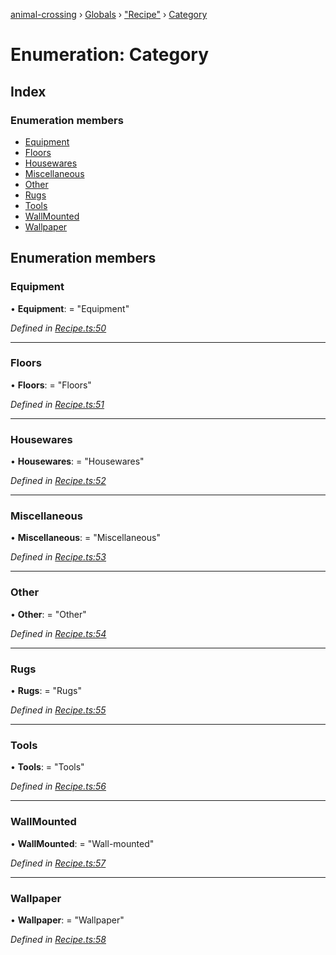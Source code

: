 [animal-crossing](../README.md) › [Globals](../globals.md) › ["Recipe"](../modules/_recipe_.md) › [Category](_recipe_.category.md)

# Enumeration: Category

## Index

### Enumeration members

* [Equipment](_recipe_.category.md#equipment)
* [Floors](_recipe_.category.md#floors)
* [Housewares](_recipe_.category.md#housewares)
* [Miscellaneous](_recipe_.category.md#miscellaneous)
* [Other](_recipe_.category.md#other)
* [Rugs](_recipe_.category.md#rugs)
* [Tools](_recipe_.category.md#tools)
* [WallMounted](_recipe_.category.md#wallmounted)
* [Wallpaper](_recipe_.category.md#wallpaper)

## Enumeration members

###  Equipment

• **Equipment**: = "Equipment"

*Defined in [Recipe.ts:50](https://github.com/Norviah/animal-crossing/blob/e8c2f7d/module/types/Recipe.ts#L50)*

___

###  Floors

• **Floors**: = "Floors"

*Defined in [Recipe.ts:51](https://github.com/Norviah/animal-crossing/blob/e8c2f7d/module/types/Recipe.ts#L51)*

___

###  Housewares

• **Housewares**: = "Housewares"

*Defined in [Recipe.ts:52](https://github.com/Norviah/animal-crossing/blob/e8c2f7d/module/types/Recipe.ts#L52)*

___

###  Miscellaneous

• **Miscellaneous**: = "Miscellaneous"

*Defined in [Recipe.ts:53](https://github.com/Norviah/animal-crossing/blob/e8c2f7d/module/types/Recipe.ts#L53)*

___

###  Other

• **Other**: = "Other"

*Defined in [Recipe.ts:54](https://github.com/Norviah/animal-crossing/blob/e8c2f7d/module/types/Recipe.ts#L54)*

___

###  Rugs

• **Rugs**: = "Rugs"

*Defined in [Recipe.ts:55](https://github.com/Norviah/animal-crossing/blob/e8c2f7d/module/types/Recipe.ts#L55)*

___

###  Tools

• **Tools**: = "Tools"

*Defined in [Recipe.ts:56](https://github.com/Norviah/animal-crossing/blob/e8c2f7d/module/types/Recipe.ts#L56)*

___

###  WallMounted

• **WallMounted**: = "Wall-mounted"

*Defined in [Recipe.ts:57](https://github.com/Norviah/animal-crossing/blob/e8c2f7d/module/types/Recipe.ts#L57)*

___

###  Wallpaper

• **Wallpaper**: = "Wallpaper"

*Defined in [Recipe.ts:58](https://github.com/Norviah/animal-crossing/blob/e8c2f7d/module/types/Recipe.ts#L58)*
